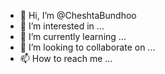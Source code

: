 - 👋 Hi, I’m @CheshtaBundhoo
- 👀 I’m interested in ...
- 🌱 I’m currently learning ...
- 💞️ I’m looking to collaborate on ...
- 📫 How to reach me ...

<!---
CheshtaBundhoo/CheshtaBundhoo is a ✨ special ✨ repository because its `README.md` (this file) appears on your GitHub profile.
You can click the Preview link to take a look at your changes.
--->
